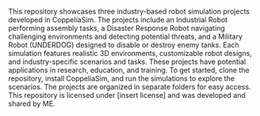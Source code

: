 This repository showcases three industry-based robot simulation projects developed in CoppeliaSim. The projects include an Industrial Robot performing assembly tasks, a Disaster Response Robot navigating challenging environments and detecting potential threats, and a Military Robot (UNDERDOG) designed to disable or destroy enemy tanks. Each simulation features realistic 3D environments, customizable robot designs, and industry-specific scenarios and tasks. These projects have potential applications in research, education, and training. To get started, clone the repository, install CoppeliaSim, and run the simulations to explore the scenarios. The projects are organized in separate folders for easy access. This repository is licensed under [insert license] and was developed and shared by ME.
